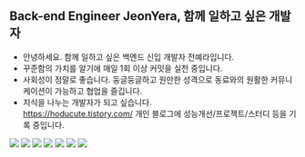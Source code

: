 
<h2>Back-end Engineer JeonYera, 함께 일하고 싶은 개발자</h2>

- 안녕하세요.  함께 일하고 싶은 백엔드 신입 개발자 전예라입니다.
- 꾸준함의 가치를 알기에 매일 1회 이상 커밋을 실천 중입니다.
- 사회성이 정말로 좋습니다. 둥글둥글하고 원만한 성격으로 동료와의 원활한 커뮤니케이션이 가능하고 협업을 즐깁니다.
- 지식을 나누는 개발자가 되고 싶습니다. <br/> <a href="https://hoducute.tistory.com">https://hoducute.tistory.com/ 개인 블로그에 성능개선/프로젝트/스터디 등을 기록 중입니다.</a>
  
<img src="https://img.shields.io/badge/Java-007054?style=flat-square&logoColor=white"/> <img src="https://img.shields.io/badge/Springboot-6DB33F?style=flat-square&logo=springboot&logoColor=white"/> <img src="https://img.shields.io/badge/Oracle-F80000?style=flat-square&logo=oracle&logoColor=white"/> <img src="https://img.shields.io/badge/JavaScript-F7DF1E?style=flat-square&logo=javascript&logoColor=white"/> <img src="https://img.shields.io/badge/HTML5-E34F26?style=flat-square&logo=html5&logoColor=white"/> <img src="https://img.shields.io/badge/CSS3-1572B6?style=flat-square&logo=css3&logoColor=white"/> <img src="https://img.shields.io/badge/Jquery-0769AD?style=flat-square&logo=jquery&logoColor=white"/>

<!--![Anurag's GitHub stats](https://github-readme-stats.vercel.app/api?username=JeonYera&show_icons=true&theme=buefy)-->
